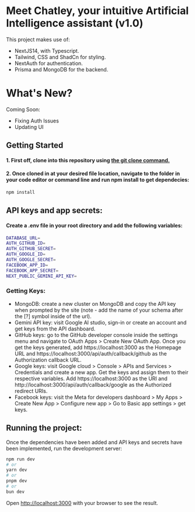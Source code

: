 # Meet Chatley, your intuitive Artificial Intelligence assistant   (v1.0)
This project makes use of:
- NextJS14, with Typescript.
- Tailwind, CSS and ShadCn for styling.
- NextAuth for authentication.
- Prisma and MongoDB for the backend.



# What's New?

Coming Soon:

- Fixing Auth Issues
- Updating UI 

## Getting Started

#### 1. First off, clone into this repository using [the git clone command.](https://github.com/ashleystorm/chatley.git)

#### 2. Once cloned in at your desired file location, navigate to the folder in your code editor or command line and run npm install to get dependecies:
```bash
npm install
```

## API keys and app secrets:

#### Create a .env file in your root directory and add the following variables:
```bash
DATABASE_URL=
AUTH_GITHUB_ID=
AUTH_GITHUB_SECRET=
AUTH_GOOGLE_ID=
AUTH_GOOGLE_SECRET=
FACEBOOK_APP_ID=
FACEBOOK_APP_SECRET=
NEXT_PUBLIC_GEMINI_API_KEY=
```

### Getting Keys:

- MongoDB: create a new cluster on MongoDB and copy the API key when prompted by the site (note - add the name of your schema after the [?] symbol inside of the url).
- Gemini API key: visit Google AI studio, sign-in or create an account and get keys from the API dashboard.
- GitHub keys: go to the GitHub developer console inside the settings menu and navigate to OAuth Apps > Create New OAuth App. Once you get the keys generated, add https://localhost:3000 as the Homepage URL and https://localhost:3000/api/auth/callback/github as the Authorization callback URL.
- Google keys: visit Google cloud > Console > APIs and Services > Credentials and create a new app. Get the keys and assign them to their respective variables. Add https://localhost:3000 as the URI and http://localhost:3000/api/auth/callback/google as the Authorized redirect URIs.
- Facebook keys: visit the Meta for developers dashboard > My Apps > Create New App > Configure new app > Go to Basic app settings > get keys.


## Running the project: 
Once the dependencies have been added and API keys and secrets have been implemented, run the development server:

```bash
npm run dev
# or
yarn dev
# or
pnpm dev
# or
bun dev
```

Open [http://localhost:3000](http://localhost:3000) with your browser to see the result.



